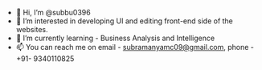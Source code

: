 - 👋 Hi, I’m @subbu0396
- 👀 I’m interested in developing UI and editing front-end side of the websites.
- 🌱 I’m currently learning - Business Analysis and Intelligence
- 📫 You can reach me on email - subramanyamc09@gmail.com, phone - +91- 9340110825

<!---
subbu0396/subbu0396 is a ✨ special ✨ repository because its `README.md` (this file) appears on your GitHub profile.
You can click the Preview link to take a look at your changes.
--->
